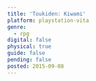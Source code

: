 ```yaml
---
title: 'Toukiden: Kiwami'
platform: playstation-vita
genre:
  - rpg
digital: false
physical: true
guide: false
pending: false
posted: 2015-09-08
---
```

